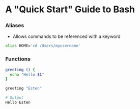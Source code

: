 # A "Quick Start" Guide to Bash

### Aliases
- Allows commands to be referenced with a keyword
```bash
alias HOME='cd /Users/myusername'
```

### Functions

```bash
greeting () {
  echo "Hello $1"
}

greeting "Esten"

# Output
Hello Esten
```
